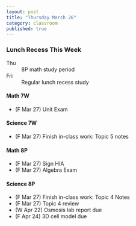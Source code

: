 ```yaml
---
layout: post
title: "Thursday March 26"
category: classroom
published: true
---
```

<div class="alert alert-info" role="alert">
<h3>Lunch Recess This Week</h3>
<dl>
  <dt>Thu</dt>
  <dd>8P math study period</dd>
  <dt>Fri</dt>
  <dd>Regular lunch recess study</dd>
</dl>
</div>

#### Math 7W
* (F Mar 27) Unit Exam

#### Science 7W
* (F Mar 27) Finish in-class work: Topic 5 notes 

#### Math 8P
* (F Mar 27) Sign HIA
* (F Mar 27) Algebra Exam

#### Science 8P
* (F Mar 27) Finish in-class work: Topic 4 Notes
* (F Mar 27) Topic 4 review
* (W Apr 22) Osmosis lab report due
* (F Apr 24) 3D cell model due

